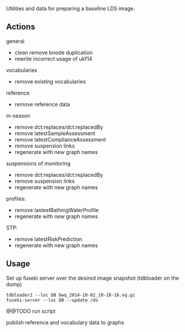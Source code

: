 Utilities and data for preparing a baseline LDS image.

## Actions

general
   * clean remove bnode duplication
   * rewrite incorrect usage of ukf14

vocabularies
   * remove existing vocabularies

reference
   * remove reference data

in-season
   * remove dct:replaces/dct:replacedBy
   * remove latestSampleAssessment
   * remove latestComplianceAssessment
   * remove suspension links
   * regenerate with new graph names

suspensions of monitoring
   * remove dct:replaces/dct:replacedBy
   * remove suspension links
   * regenerate with new graph names

profiles:
   * remove lastestBathingWaterProfile
   * regenerate with new graph names

STP:
   * remove latestRiskPrediction
   * regenerate with new graph names

## Usage

Set up fuseki server over the desired image snapshot (tdbloader on the dump)

    tdbloader2 --loc DB bwq_2014-10-02_10-18-16.nq.gz
    fuseki-server --loc DB --update /ds

@@TODO run script

publish reference and vocabulary data to graphs